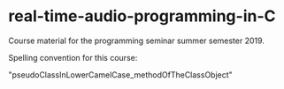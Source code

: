 # real-time-audio-programming-in-C
Course material for the programming seminar summer semester 2019.

Spelling convention for this course:

"pseudoClassInLowerCamelCase_methodOfTheClassObject"
